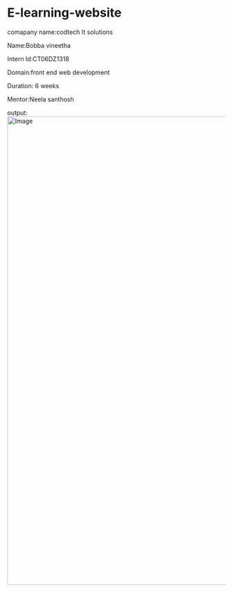 # E-learning-website

comapany name:codtech It solutions

Name:Bobba vineetha

Intern Id:CT06DZ1318

Domain:front end web development

Duration: 6 weeks

Mentor:Neela santhosh

output:<img width="1920" height="1080" alt="Image" src="https://github.com/user-attachments/assets/c6e9a637-d7ee-4c2b-834c-455fe4e2d776" />

